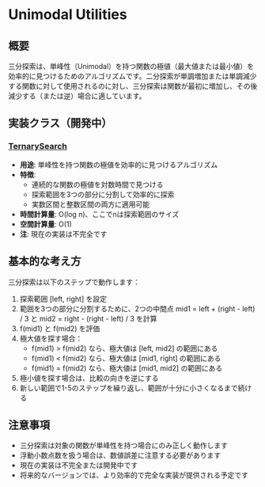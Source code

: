 # Unimodal Utilities

## 概要

三分探索は、単峰性（Unimodal）を持つ関数の極値（最大値または最小値）を効率的に見つけるためのアルゴリズムです。二分探索が単調増加または単調減少する関数に対して使用されるのに対し、三分探索は関数が最初に増加し、その後減少する（または逆）場合に適しています。

## 実装クラス（開発中）

### [TernarySearch](./src/TernarySearch.java)

- **用途**: 単峰性を持つ関数の極値を効率的に見つけるアルゴリズム
- **特徴**:
	- 連続的な関数の極値を対数時間で見つける
	- 探索範囲を3つの部分に分割して効率的に探索
	- 実数区間と整数区間の両方に適用可能
- **時間計算量**: O(log n)、ここでnは探索範囲のサイズ
- **空間計算量**: O(1)
- **注**: 現在の実装は不完全です

## 基本的な考え方

三分探索は以下のステップで動作します：

1. 探索範囲 [left, right] を設定
2. 範囲を3つの部分に分割するために、2つの中間点 mid1 = left + (right - left) / 3 と mid2 = right - (right - left) / 3 を計算
3. f(mid1) と f(mid2) を評価
4. 極大値を探す場合：
	- f(mid1) > f(mid2) なら、極大値は [left, mid2] の範囲にある
	- f(mid1) < f(mid2) なら、極大値は [mid1, right] の範囲にある
	- f(mid1) = f(mid2) なら、極大値は [mid1, mid2] の範囲にある
5. 極小値を探す場合は、比較の向きを逆にする
6. 新しい範囲で1-5のステップを繰り返し、範囲が十分に小さくなるまで続ける

## 注意事項

- 三分探索は対象の関数が単峰性を持つ場合にのみ正しく動作します
- 浮動小数点数を扱う場合は、数値誤差に注意する必要があります
- 現在の実装は不完全または開発中です
- 将来的なバージョンでは、より効率的で完全な実装が提供される予定です